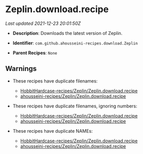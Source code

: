 # Zeplin.download.recipe

_Last updated 2021-12-23 20:01:50Z_

- **Description**: Downloads the latest version of Zeplin.

- **Identifier**: `com.github.ahousseini-recipes.download.Zeplin`

- **Parent Recipes**: `None`


## Warnings

- These recipes have duplicate filenames:
    - [HobbitHardcase-recipes/Zeplin/Zeplin.download.recipe](/autopkg-dupe-tracker/HobbitHardcase-recipes/Zeplin/Zeplin.download.recipe)
    - [ahousseini-recipes/Zeplin/Zeplin.download.recipe](/autopkg-dupe-tracker/ahousseini-recipes/Zeplin/Zeplin.download.recipe)

- These recipes have duplicate filenames, ignoring numbers:
    - [HobbitHardcase-recipes/Zeplin/Zeplin.download.recipe](/autopkg-dupe-tracker/HobbitHardcase-recipes/Zeplin/Zeplin.download.recipe)
    - [ahousseini-recipes/Zeplin/Zeplin.download.recipe](/autopkg-dupe-tracker/ahousseini-recipes/Zeplin/Zeplin.download.recipe)

- These recipes have duplicate NAMEs:
    - [HobbitHardcase-recipes/Zeplin/Zeplin.download.recipe](/autopkg-dupe-tracker/HobbitHardcase-recipes/Zeplin/Zeplin.download.recipe)
    - [ahousseini-recipes/Zeplin/Zeplin.download.recipe](/autopkg-dupe-tracker/ahousseini-recipes/Zeplin/Zeplin.download.recipe)